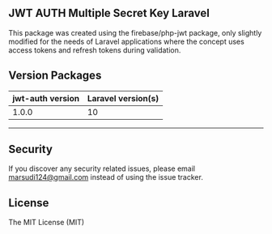 ## JWT AUTH Multiple Secret Key Laravel

This package was created using the firebase/php-jwt package, only slightly modified for the needs of Laravel applications where the concept uses access tokens and refresh tokens during validation.

## Version Packages

| jwt-auth version | Laravel version(s) |
| ---------------- | ------------------ |
| 1.0.0            | 10                 |

---

## Security

If you discover any security related issues, please email marsudi124@gmail.com instead of using the issue tracker.

## License

The MIT License (MIT)
